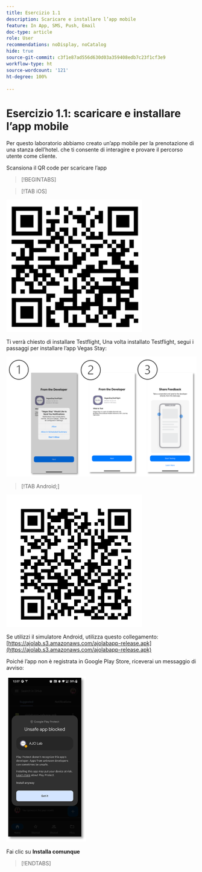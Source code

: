 ```yaml
---
title: Esercizio 1.1
description: Scaricare e installare l’app mobile
feature: In App, SMS, Push, Email
doc-type: article
role: User
recommendations: noDisplay, noCatalog
hide: true
source-git-commit: c3f1e87ad556d630d03a359408edb7c23f1cf3e9
workflow-type: ht
source-wordcount: '121'
ht-degree: 100%

---
```



# Esercizio 1.1: scaricare e installare l’app mobile

Per questo laboratorio abbiamo creato un’app mobile per la prenotazione di una stanza dell’hotel. che ti consente di interagire e provare il percorso utente come cliente.

Scansiona il QR code per scaricare l’app

>[!BEGINTABS]

>[!TAB iOS]

![QR code per iOS](/help/assets/lab731-ios-qr-code.png)

Ti verrà chiesto di installare Testflight, Una volta installato Testflight, segui i passaggi per installare l’app Vegas Stay:

![passaggi per l’installazione su iOS](/help/assets/lab731-install-ios.png)

>[!TAB Android;]

![QR code per Android](/help/assets/lab731-android-qr-code.png)

Se utilizzi il simulatore Android, utilizza questo collegamento: [https://ajolab.s3.amazonaws.com/ajolabapp-release.apk](https://ajolab.s3.amazonaws.com/ajolabapp-release.apk)

Poiché l’app non è registrata in Google Play Store, riceverai un messaggio di avviso:

![Schermata di avviso Android](/help/assets/lab731-install-android.png)

Fai clic su **Installa comunque**

>[!ENDTABS]
